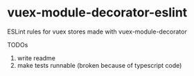 # vuex-module-decorator-eslint
ESLint rules for vuex stores made with vuex-module-decorator

TODOs
1. write readme 
2. make tests runnable (broken because of typescript code)
